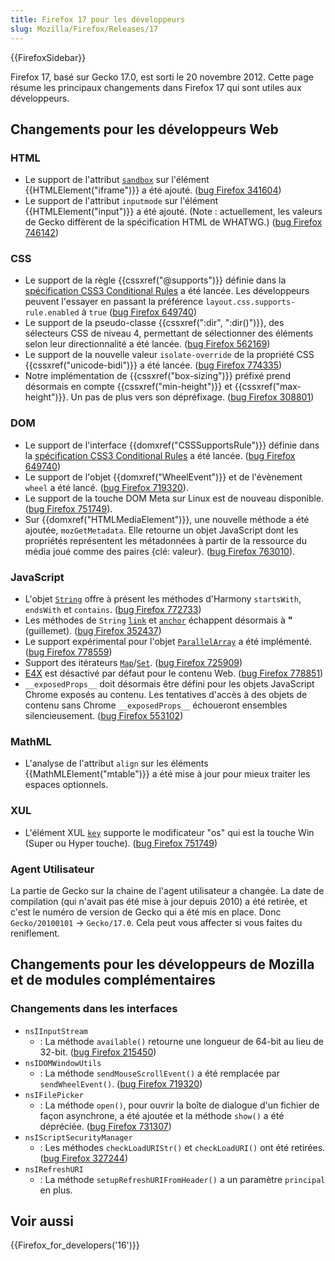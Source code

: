 ```yaml
---
title: Firefox 17 pour les développeurs
slug: Mozilla/Firefox/Releases/17
---
```


{{FirefoxSidebar}}

Firefox 17, basé sur Gecko 17.0, est sorti le 20 novembre 2012. Cette page résume les principaux changements dans Firefox 17 qui sont utiles aux développeurs.

## Changements pour les développeurs Web

### HTML

- Le support de l'attribut [`sandbox`](/fr/docs/Web/HTML/Element/iframe#sandbox) sur l'élément {{HTMLElement("iframe")}} a été ajouté. ([bug Firefox 341604](https://bugzil.la/341604))
- Le support de l'attribut `inputmode` sur l'élément {{HTMLElement("input")}} a été ajouté. (Note : actuellement, les valeurs de Gecko diffèrent de la spécification HTML de WHATWG.) ([bug Firefox 746142](https://bugzil.la/746142))

### CSS

- Le support de la règle {{cssxref("@supports")}} définie dans la [spécification CSS3 Conditional Rules](http://dev.w3.org/csswg/css3-conditional/) a été lancée. Les développeurs peuvent l'essayer en passant la préférence `layout.css.supports-rule.enabled` à `true` ([bug Firefox 649740](https://bugzil.la/649740))
- Le support de la pseudo-classe {{cssxref(":dir", ":dir()")}}, des sélecteurs CSS de niveau 4, permettant de sélectionner des éléments selon leur directionnalité a été lancée. ([bug Firefox 562169](https://bugzil.la/562169))
- Le support de la nouvelle valeur `isolate-override` de la propriété CSS {{cssxref("unicode-bidi")}} a été lancée. ([bug Firefox 774335](https://bugzil.la/774335))
- Notre implémentation de {{cssxref("box-sizing")}} préfixé prend désormais en compte {{cssxref("min-height")}} et {{cssxref("max-height")}}. Un pas de plus vers son dépréfixage. ([bug Firefox 308801](https://bugzil.la/308801))

### DOM

- Le support de l'interface {{domxref("CSSSupportsRule")}} définie dans la [spécification CSS3 Conditional Rules](http://dev.w3.org/csswg/css3-conditional/) a été lancée. ([bug Firefox 649740](https://bugzil.la/649740))
- Le support de l'objet {{domxref("WheelEvent")}} et de l'évènement `wheel` a été lancé. ([bug Firefox 719320](https://bugzil.la/719320)).
- Le support de la touche DOM Meta sur Linux est de nouveau disponible. ([bug Firefox 751749](https://bugzil.la/751749)).
- Sur {{domxref("HTMLMediaElement")}}, une nouvelle méthode a été ajoutée, `mozGetMetadata`. Elle retourne un objet JavaScript dont les propriétés représentent les métadonnées à partir de la ressource du média joué comme des paires {clé: valeur}. ([bug Firefox 763010](https://bugzil.la/763010)).

### JavaScript

- L'objet [`String`](/fr/docs/JavaScript/Référence_JavaScript/Objets_globaux/String) offre à présent les méthodes d'Harmony `startsWith`, `endsWith` et `contains`. ([bug Firefox 772733](https://bugzil.la/772733))
- Les méthodes de `String` [`link`](/fr/docs/JavaScript/Reference/Global_Objects/String/link) et [`anchor`](/fr/docs/JavaScript/Reference/Global_Objects/String/anchor) échappent désormais à **"** (guillemet). ([bug Firefox 352437](https://bugzil.la/352437))
- Le support expérimental pour l'objet [`ParallelArray`](/fr/docs/JavaScript/Référence_JavaScript/Objets_globaux/ParallelArray) a été implémenté. ([bug Firefox 778559](https://bugzil.la/778559))
- Support des itérateurs [`Map`](/fr/docs/JavaScript/Reference/Global_Objects/Map)/[`Set`](/fr/docs/JavaScript/Reference/Global_Objects/Set). ([bug Firefox 725909](https://bugzil.la/725909))
- [E4X](/fr/docs/E4X) est désactivé par défaut pour le contenu Web. ([bug Firefox 778851](https://bugzil.la/778851))
- `__exposedProps__` doit désormais être défini pour les objets JavaScript Chrome exposés au contenu. Les tentatives d'accès à des objets de contenu sans Chrome `__exposedProps__` échoueront ensembles silencieusement. ([bug Firefox 553102](https://bugzil.la/553102))

### MathML

- L'analyse de l'attribut `align` sur les éléments {{MathMLElement("mtable")}} a été mise à jour pour mieux traiter les espaces optionnels.

### XUL

- L'élément XUL [`key`](/fr/docs/XUL/key) supporte le modificateur "os" qui est la touche Win (Super ou Hyper touche). ([bug Firefox 751749](https://bugzil.la/751749))

### Agent Utilisateur

La partie de Gecko sur la chaine de l'agent utilisateur a changée. La date de compilation (qui n'avait pas été mise à jour depuis 2010) a été retirée, et c'est le numéro de version de Gecko qui a été mis en place. Donc `Gecko/20100101` -> `Gecko/17.0`. Cela peut vous affecter si vous faites du reniflement.

## Changements pour les développeurs de Mozilla et de modules complémentaires

### Changements dans les interfaces

- `nsIInputStream`
  - : La méthode `available()` retourne une longueur de 64-bit au lieu de 32-bit. ([bug Firefox 215450](https://bugzil.la/215450))
- `nsIDOMWindowUtils`
  - : La méthode `sendMouseScrollEvent()` a été remplacée par `sendWheelEvent()`. ([bug Firefox 719320](https://bugzil.la/719320))
- `nsIFilePicker`
  - : La méthode `open()`, pour ouvrir la boîte de dialogue d'un fichier de façon asynchrone, a été ajoutée et la méthode `show()` a été dépréciée. ([bug Firefox 731307](https://bugzil.la/731307))
- `nsIScriptSecurityManager`
  - : Les méthodes `checkLoadURIStr()` et `checkLoadURI()` ont été retirées. ([bug Firefox 327244](https://bugzil.la/327244))
- `nsIRefreshURI`
  - : La méthode `setupRefreshURIFromHeader()` a un paramètre `principal` en plus.

## Voir aussi

{{Firefox_for_developers('16')}}
